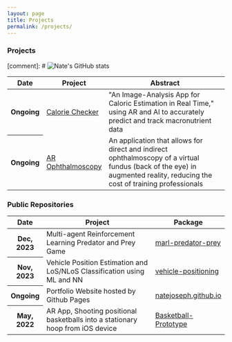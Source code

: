 ```yaml
---
layout: page
title: Projects
permalink: /projects/
---
```


### Projects

[comment]: # ![Nate's GitHub stats](https://github-readme-stats.vercel.app/api?username=natejoseph&show_icons=true&theme=default&bg_color=00000000)

<table class="table table-hover table-sm">
  <colgroup>
    <col style="width:12%">
    <col style="width:20%">
    <col style="width:68%">
  </colgroup>
  <thead>
    <tr>
      <th scope="col">Date</th>
      <th scope="col">Project</th>
      <th scope="col">Abstract</th>
    </tr>
  </thead>
  <tbody>
    <tr>
      <th scope="row">Ongoing</th>
      <td><a href="/assets/pdfs/CalorieChecker_UMComputingDayPoster.pdf"><span class="font-weight-bold">Calorie Checker</span></a></td>
      <td>"An Image-Analysis App for Caloric Estimation in Real Time," using AR and AI to accurately predict and track macronutrient data</td>
    </tr>
    <tr>
      <th scope="row">Ongoing</th>
      <td><a href="/assets/videos/OphthalDemoVideo.MOV"><span class="font-weight-bold">AR Ophthalmoscopy</span></a></td>
      <td>An application that allows for direct and indirect ophthalmoscopy of a virtual fundus (back of the eye) in augmented reality, reducing the cost of training professionals</td>
    </tr>

  </tbody>
</table>

### Public Repositories

<table class="table table-hover table-sm">
  <colgroup>
    <col style="width:12%">
    <col style="width:68%">
    <col style="width:20%">
  </colgroup>
  <thead>
    <tr>
      <th scope="col">Date</th>
      <th scope="col">Project</th>
      <th scope="col">Package</th>
    </tr>
  </thead>
  <tbody>
    <tr>
      <th scope="row">Dec, 2023</th>
      <td>Multi-agent Reinforcement Learning Predator and Prey Game</td>
      <td><a href="https://github.com/natejoseph/marl-predator-prey"><span class="font-weight-bold">marl-predator-prey</span></a></td>
    </tr>
    <tr>
      <th scope="row">Nov, 2023</th>
      <td>Vehicle Position Estimation and LoS/NLoS Classification using ML and NN</td>
      <td><a href="https://github.com/natejoseph/vehicle-positioning"><span class="font-weight-bold">vehicle-positioning</span></a></td>
    </tr>
    <tr>
      <th scope="row">Ongoing</th>
      <td>Portfolio Website hosted by Github Pages</td>
      <td><a href="https://github.com/natejoseph/natejoseph.github.io"><span class="font-weight-bold">natejoseph.github.io</span></a></td>
    </tr>
    <tr>
      <th scope="row">May, 2022</th>
      <td>AR App, Shooting positional basketballs into a stationary hoop from iOS device</td>
      <td><a href="https://github.com/natejoseph/Basketball-Prototype"><span class="font-weight-bold">Basketball-Prototype</span></a></td>
    </tr>
  </tbody>
</table>
